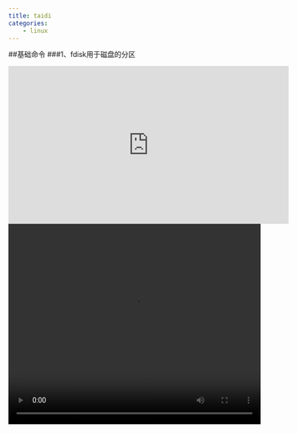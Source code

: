 ```yaml
---
title: taidi
categories:
	- linux
---
```

##基础命令
###1、fdisk用于磁盘的分区


<iframe width="560" height="315" src="http://player.youku.com/embed/XNDE0MDYwNzMwNA==" frameborder="0" allow="autoplay; encrypted-media" allowfullscreen></iframe>
<video width="100%" height="400" src="movie.mp4" controls="controls">
<video width="480" height="320" controls>
<source src="D:/git/movee.mp4">
</video>